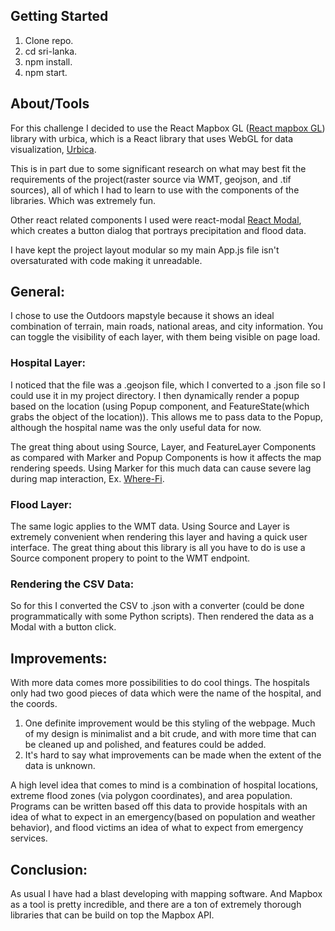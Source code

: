 ## Getting Started

1. Clone repo.
2. cd sri-lanka.
3. npm install.
4. npm start.

## About/Tools

For this challenge I decided to use the React Mapbox GL ([React mapbox GL](https://github.com/alex3165/react-mapbox-gl)) library with urbica, which is a React library that uses WebGL for data visualization,
[Urbica](https://github.com/urbica/react-map-gl).

This is in part due to some significant research on what may best fit the requirements of the project(raster source via WMT, geojson, and .tif sources), all of which I had to learn to use with the components of the libraries. Which was extremely fun.

Other react related components I used were react-modal [React Modal](https://github.com/reactjs/react-modal), which creates a button dialog that portrays precipitation and flood data.

I have kept the project layout modular so my main App.js file isn't oversaturated with code making it unreadable.

## General:

I chose to use the Outdoors mapstyle because it shows an ideal combination of terrain, main roads, national areas, and city information. You can toggle the visibility of each layer, with them being visible on page load.

### Hospital Layer:

I noticed that the file was a .geojson file, which I converted to a .json file so I could use it in my project directory. I then dynamically render a popup based on the location (using Popup component, and FeatureState(which grabs the object of the location)). This allows me to pass data to the Popup, although the hospital name was the only useful data for now.

The great thing about using Source, Layer, and FeatureLayer Components as compared with Marker and Popup Components is how it affects the map rendering speeds. Using Marker for this much data can cause severe lag during map interaction, Ex. [Where-Fi](https://where-fi.herokuapp.com/).

### Flood Layer:

The same logic applies to the WMT data. Using Source and Layer is extremely convenient when rendering this layer and having a quick user interface. The great thing about this library is all you have to do is use a Source component propery to point to the WMT endpoint.

### Rendering the CSV Data:

So for this I converted the CSV to .json with a converter (could be done programmatically with some Python scripts). Then rendered the data as a Modal with a button click.

## Improvements:

With more data comes more possibilities to do cool things. The hospitals only had two good pieces of data which were the name of the hospital, and the coords.

1. One definite improvement would be this styling of the webpage. Much of my design is minimalist and a bit crude, and with more time that can be cleaned up and polished, and features could be added.
2. It's hard to say what improvements can be made when the extent of the data is unknown.

A high level idea that comes to mind is a combination of hospital locations, extreme flood zones (via polygon coordinates), and area population. Programs can be written based off this data to provide hospitals with an idea of what to expect in an emergency(based on population and weather behavior), and flood victims an idea of what to expect from emergency services.

## Conclusion:

As usual I have had a blast developing with mapping software. And Mapbox as a tool is pretty incredible, and there are a ton of extremely thorough libraries that can be build on top the Mapbox API.
